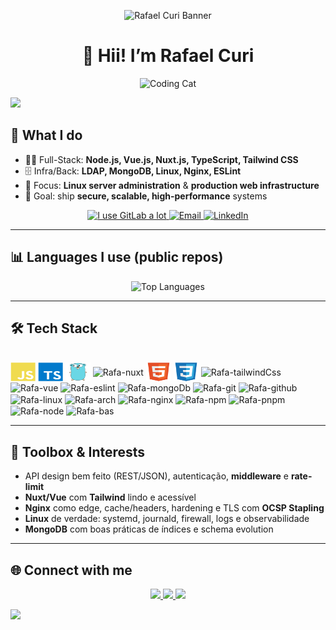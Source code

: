 <!-- ===== Hero Banner (SVG com gradiente) ===== -->
<p align="center">
  <img src="https://svg-banners.vercel.app/api?type=rainbow&text1=Rafael%20Curi%20%7C%20Full-Stack%20%26%20Infra%20🧰&width=1200&height=250" alt="Rafael Curi Banner"/>
</p>

<h1 align="center">👋 Hii! I’m Rafael Curi</h1>

<p align="center">
  <img src="https://media1.tenor.com/m/g3y2q5VQxvAAAAAC/cat-computer.gif" width="160" alt="Coding Cat"/>
</p>

<!-- ===== Wave separator ===== -->
<img src="https://capsule-render.vercel.app/api?type=waving&color=0:8A2BE2,100:00C9A7&height=90&section=header"/>

## 🔎 What I do
- 👨‍💻 Full-Stack: **Node.js, Vue.js, Nuxt.js, TypeScript, Tailwind CSS**  
- 🗄️ Infra/Back: **LDAP, MongoDB, Linux, Nginx, ESLint**  
- 🧭 Focus: **Linux server administration** & **production web infrastructure**  
- 🎯 Goal: ship **secure, scalable, high-performance** systems

<!-- ===== Subtle cards area ===== -->
<p align="center">
  <a href="https://gitlab.com/" target="_blank">
    <img alt="I use GitLab a lot" src="https://img.shields.io/badge/Active%20on-GitLab-FC6D26?logo=gitlab&logoColor=white&style=for-the-badge">
  </a>
  <a href="mailto:rafinhacurig@gmail.com" target="_blank">
    <img alt="Email" src="https://img.shields.io/badge/Contact-Email-EE4C2C?logo=gmail&logoColor=white&style=for-the-badge">
  </a>
  <a href="https://www.linkedin.com/in/rafael-curi-a4a837292/" target="_blank">
    <img alt="LinkedIn" src="https://img.shields.io/badge/Connect-LinkedIn-0A66C2?logo=linkedin&logoColor=white&style=for-the-badge">
  </a>
</p>

---

## 📊 Languages I use (public repos)
<p align="center">
  <img height="180" src="https://github-readme-stats.vercel.app/api/top-langs/?username=rafinhacuri&layout=compact&langs_count=10&theme=dracula" alt="Top Languages"/>
</p>

---

## 🛠️ Tech Stack
<!-- Mantido exatamente como você pediu -->
<div style="display: inline_block"><br>
  <img align="center" alt="Rafa-Js" height="30" width="40" src="https://raw.githubusercontent.com/devicons/devicon/master/icons/javascript/javascript-plain.svg">
  <img align="center" alt="Rafa-Ts" height="30" width="40" src="https://raw.githubusercontent.com/devicons/devicon/master/icons/typescript/typescript-plain.svg">
  <img align="center" alt="Rafa-Go" height="30" width="40" src="https://raw.githubusercontent.com/devicons/devicon/master/icons/go/go-original.svg">
  <img align="center" alt="Rafa-nuxt" height="30" width="40" src="https://cdn.jsdelivr.net/gh/devicons/devicon@latest/icons/nuxt/nuxt-original.svg">
  <img align="center" alt="Rafa-HTML" height="30" width="40" src="https://raw.githubusercontent.com/devicons/devicon/master/icons/html5/html5-original.svg">
  <img align="center" alt="Rafa-CSS" height="30" width="40" src="https://raw.githubusercontent.com/devicons/devicon/master/icons/css3/css3-original.svg">
  <img align="center" alt="Rafa-tailwindCss" height="30" width="40" src="https://cdn.jsdelivr.net/gh/devicons/devicon@latest/icons/tailwindcss/tailwindcss-original.svg">
  <img align="center" alt="Rafa-vue" height="30" width="40" src="https://cdn.jsdelivr.net/gh/devicons/devicon/icons/vuejs/vuejs-original.svg">
  <img align="center" alt="Rafa-eslint" height="30" width="40" src="https://cdn.jsdelivr.net/gh/devicons/devicon/icons/eslint/eslint-original.svg">
  <img align="center" alt="Rafa-mongoDb" height="30" width="40" src="https://cdn.jsdelivr.net/gh/devicons/devicon@latest/icons/mongodb/mongodb-original.svg">
  <img align="center" alt="Rafa-git" height="30" width="40" src="https://cdn.jsdelivr.net/gh/devicons/devicon@latest/icons/git/git-original.svg" >
  <img align="center" alt="Rafa-github" height="30" width="40" src="https://cdn.jsdelivr.net/gh/devicons/devicon@latest/icons/github/github-original.svg">
  <img align="center" alt="Rafa-linux" height="30" width="40" src="https://cdn.jsdelivr.net/gh/devicons/devicon@latest/icons/linux/linux-original.svg">
  <img align="center" alt="Rafa-arch" height="30" width="40" src="https://cdn.jsdelivr.net/gh/devicons/devicon@latest/icons/archlinux/archlinux-original.svg">
  <img align="center" alt="Rafa-nginx" height="30" width="40" src="https://cdn.jsdelivr.net/gh/devicons/devicon@latest/icons/nginx/nginx-original.svg">
  <img align="center" alt="Rafa-npm" height="30" width="40" src="https://cdn.jsdelivr.net/gh/devicons/devicon@latest/icons/npm/npm-original-wordmark.svg">
  <img align="center" alt="Rafa-pnpm" height="30" width="40" src="https://cdn.jsdelivr.net/gh/devicons/devicon@latest/icons/pnpm/pnpm-original.svg">
  <img align="center" alt="Rafa-node" height="30" width="40" src="https://cdn.jsdelivr.net/gh/devicons/devicon@latest/icons/nodejs/nodejs-original.svg">
  <img align="center" alt="Rafa-bas" height="30" width="40" src="https://cdn.jsdelivr.net/gh/devicons/devicon@latest/icons/bash/bash-original.svg">
</div>

---

## 🧩 Toolbox & Interests
- API design bem feito (REST/JSON), autenticação, **middleware** e **rate-limit**  
- **Nuxt/Vue** com **Tailwind** lindo e acessível  
- **Nginx** como edge, cache/headers, hardening e TLS com **OCSP Stapling**  
- **Linux** de verdade: systemd, journald, firewall, logs e observabilidade  
- **MongoDB** com boas práticas de índices e schema evolution

---

## 🌐 Connect with me
<p align="center">
  <a href="https://www.instagram.com/rafinha_curi/" target="_blank">
    <img src="https://img.shields.io/badge/-Instagram-%23E4405F?style=for-the-badge&logo=instagram&logoColor=white"/>
  </a>
  <a href="mailto:rafinhacurig@gmail.com">
    <img src="https://img.shields.io/badge/-Gmail-%23D14836?style=for-the-badge&logo=gmail&logoColor=white"/>
  </a>
  <a href="https://www.linkedin.com/in/rafael-curi-a4a837292/" target="_blank">
    <img src="https://img.shields.io/badge/-LinkedIn-%230077B5?style=for-the-badge&logo=linkedin&logoColor=white"/>
  </a>
</p>

<!-- ===== Footer wave ===== -->
<img src="https://capsule-render.vercel.app/api?type=waving&color=0:00C9A7,100:8A2BE2&height=90&section=footer"/>
